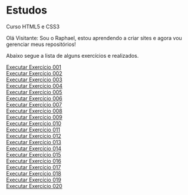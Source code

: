 # Estudos
 Curso HTML5 e CSS3

Olá Visitante: 
Sou o Raphael, estou aprendendo a criar sites e agora vou gerenciar meus repositórios!

Abaixo segue a lista de alguns exercícios e realizados.

<a href="https://raphael-dev1988.github.io/HTML-e-CSS/exercicios/001/001/index.html">Executar Exercício 001</a><br>
<a href="https://raphael-dev1988.github.io/HTML-e-CSS/exercicios/002/index.html">Executar Exercício 002</a><br>
<a href="https://raphael-dev1988.github.io/HTML-e-CSS/exercicios/003/index.html">Executar Exercício 003</a><br>
<a href="https://raphael-dev1988.github.io/HTML-e-CSS/exercicios/004/index.html">Executar Exercício 004</a><br>
<a href="https://raphael-dev1988.github.io/HTML-e-CSS/exercicios/005/index.html">Executar Exercício 005</a><br>
<a href="https://raphael-dev1988.github.io/HTML-e-CSS/exercicios/007/index.html">Executar Exercício 006</a><br>
<a href="https://raphael-dev1988.github.io/HTML-e-CSS/exercicios/008/index.html">Executar Exercício 007</a><br>
<a href="https://raphael-dev1988.github.io/HTML-e-CSS/exercicios/009/index.html">Executar Exercício 008</a><br>
<a href="https://raphael-dev1988.github.io/HTML-e-CSS/exercicios/010/index.html">Executar Exercício 009</a><br>
<a href="https://raphael-dev1988.github.io/HTML-e-CSS/exercicios/011/index.html">Executar Exercício 010</a><br>
<a href="https://raphael-dev1988.github.io/HTML-e-CSS/exercicios/012/index.html">Executar Exercício 011</a><br>
<a href="https://raphael-dev1988.github.io/HTML-e-CSS/exercicios/013/index.html">Executar Exercício 012</a><br>
<a href="https://raphael-dev1988.github.io/HTML-e-CSS/exercicios/014/index.html">Executar Exercício 013</a><br>
<a href="https://raphael-dev1988.github.io/HTML-e-CSS/exercicios/015/index.html">Executar Exercício 014</a><br>
<a href="https://raphael-dev1988.github.io/HTML-e-CSS/exercicios/016/cor03.html">Executar Exercício 015</a><br>
<a href="https://raphael-dev1988.github.io/HTML-e-CSS/exercicios/017/fonte01.html">Executar Exercício 016</a><br>
<a href="https://raphael-dev1988.github.io/HTML-e-CSS/exercicios/018/fonte01.html">Executar Exercício 017</a><br>
<a href="https://raphael-dev1988.github.io/HTML-e-CSS/exercicios/019/seletor.html">Executar Exercício 018</a><br>
<a href="https://raphael-dev1988.github.io/HTML-e-CSS/exercicios/020/links.html">Executar Exercício 019</a><br>
<a href="https://raphael-dev1988.github.io/HTML-e-CSS/exercicios/021/caixa02.html">Executar Exercício 020</a><br>